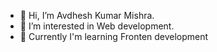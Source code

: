 - 👋 Hi, I’m Avdhesh Kumar Mishra. 
- 👀 I’m interested in Web development. 
- 🌱 Currently I'm learning Fronten development
<!---
AvdheshMishra/AvdheshMishra is a ✨ special ✨ repository because its `README.md` (this file) appears on your GitHub profile.
You can click the Preview link to take a look at your changes.
--->
